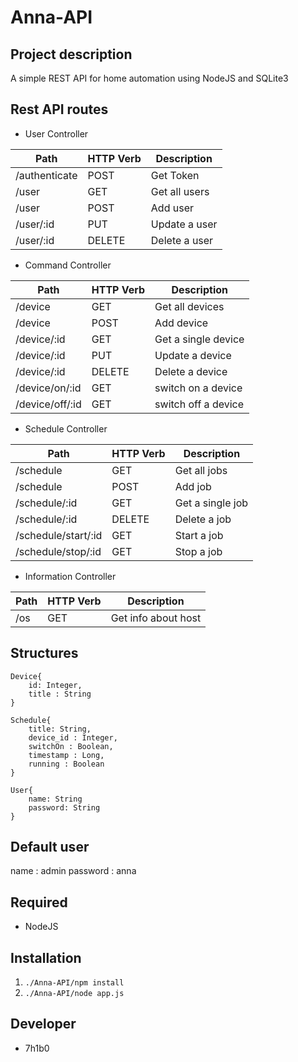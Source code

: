 Anna-API
=====================

## Project description

A simple REST API for home automation using NodeJS and SQLite3


## Rest API routes

* User Controller

| Path            		| HTTP Verb 	| Description                 
|-----------------------|---------------|-----------------------------
| /authenticate			| POST			| Get Token
| /user        			| GET 	  		| Get all users   
| /user       			| POST      	| Add user  
| /user/:id    			| PUT       	| Update a user   
| /user/:id    			| DELETE    	| Delete a user

* Command Controller

| Path            		| HTTP Verb 	| Description                 
|-----------------------|---------------|-----------------------------
| /device        		| GET 	  		| Get all devices   
| /device       		| POST      	| Add device  
| /device/:id       	| GET 	  		| Get a single device        
| /device/:id    		| PUT       	| Update a device   
| /device/:id    		| DELETE    	| Delete a device
| /device/on/:id   		| GET       	| switch on a device    
| /device/off/:id   	| GET       	| switch off a device    


* Schedule Controller

| Path            		| HTTP Verb 	| Description                 
|-----------------------|---------------|-----------------------------
| /schedule          	| GET 	  		| Get all jobs 
| /schedule         	| POST      	| Add job     
| /schedule/:id      	| GET       	| Get a single job          
| /schedule/:id      	| DELETE    	| Delete a job
| /schedule/start/:id	| GET    		| Start a job
| /schedule/stop/:id	| GET    		| Stop a job


* Information Controller

| Path            | HTTP Verb | Description                 
|-----------------|-----------|-----------------------------
| /os		      | GET 	  | Get info about host

## Structures

```
Device{
	id: Integer,
	title : String
}
```

```
Schedule{
	title: String,
	device_id : Integer,
	switchOn : Boolean,
	timestamp : Long,
	running : Boolean
}
```

```
User{
	name: String
	password: String
}
```

## Default user
name : admin
password : anna


## Required

* NodeJS

## Installation

1. ```./Anna-API/npm install ```
2. ```./Anna-API/node app.js ```


## Developer

* 7h1b0